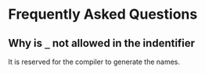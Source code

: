# Frequently Asked Questions

## Why is `_` not allowed in the indentifier

It is reserved for the compiler to generate the names.
